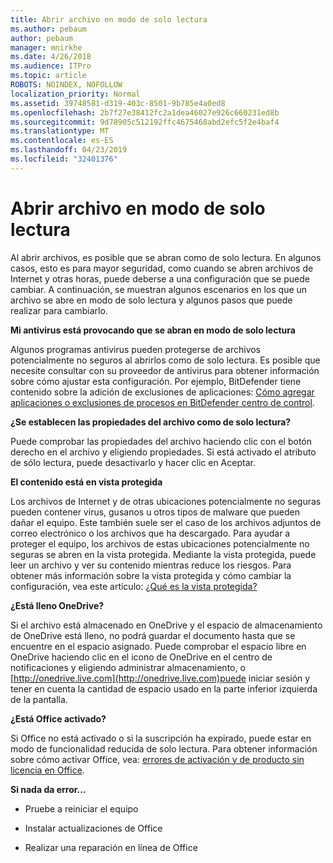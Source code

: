 ```yaml
---
title: Abrir archivo en modo de solo lectura
ms.author: pebaum
author: pebaum
manager: mnirkhe
ms.date: 4/26/2018
ms.audience: ITPro
ms.topic: article
ROBOTS: NOINDEX, NOFOLLOW
localization_priority: Normal
ms.assetid: 39748581-d319-403c-8501-9b785e4a0ed8
ms.openlocfilehash: 2b7f27e38412fc2a1dea46027e926c660231ed8b
ms.sourcegitcommit: 9d78905c512192ffc4675468abd2efc5f2e4baf4
ms.translationtype: MT
ms.contentlocale: es-ES
ms.lasthandoff: 04/23/2019
ms.locfileid: "32401376"
---
```

# <a name="file-open-read-only"></a>Abrir archivo en modo de solo lectura

Al abrir archivos, es posible que se abran como de solo lectura. En algunos casos, esto es para mayor seguridad, como cuando se abren archivos de Internet y otras horas, puede deberse a una configuración que se puede cambiar. A continuación, se muestran algunos escenarios en los que un archivo se abre en modo de solo lectura y algunos pasos que puede realizar para cambiarlo.
  
 **Mi antivirus está provocando que se abran en modo de solo lectura**
  
Algunos programas antivirus pueden protegerse de archivos potencialmente no seguros al abrirlos como de solo lectura. Es posible que necesite consultar con su proveedor de antivirus para obtener información sobre cómo ajustar esta configuración. Por ejemplo, BitDefender tiene contenido sobre la adición de exclusiones de aplicaciones: [Cómo agregar aplicaciones o exclusiones de procesos en BitDefender centro de control](https://www.bitdefender.com/support/how-to-add-application-or-process-exclusions-in-bitdefender-control-center-1119.mdl).
  
 **¿Se establecen las propiedades del archivo como de solo lectura?**
  
Puede comprobar las propiedades del archivo haciendo clic con el botón derecho en el archivo y eligiendo propiedades. Si está activado el atributo de sólo lectura, puede desactivarlo y hacer clic en Aceptar.
  
 **El contenido está en vista protegida**
  
Los archivos de Internet y de otras ubicaciones potencialmente no seguras pueden contener virus, gusanos u otros tipos de malware que pueden dañar el equipo. Este también suele ser el caso de los archivos adjuntos de correo electrónico o los archivos que ha descargado. Para ayudar a proteger el equipo, los archivos de estas ubicaciones potencialmente no seguras se abren en la vista protegida. Mediante la vista protegida, puede leer un archivo y ver su contenido mientras reduce los riesgos. Para obtener más información sobre la vista protegida y cómo cambiar la configuración, vea este artículo: [¿Qué es la vista protegida?](https://support.office.com/article/d6f09ac7-e6b9-4495-8e43-2bbcdbcb6653)
  
 **¿Está lleno OneDrive?**
  
Si el archivo está almacenado en OneDrive y el espacio de almacenamiento de OneDrive está lleno, no podrá guardar el documento hasta que se encuentre en el espacio asignado. Puede comprobar el espacio libre en OneDrive haciendo clic en el icono de OneDrive en el centro de notificaciones y eligiendo administrar almacenamiento, o [http://onedrive.live.com](http://onedrive.live.com)puede iniciar sesión y tener en cuenta la cantidad de espacio usado en la parte inferior izquierda de la pantalla.
  
 **¿Está Office activado?**
  
Si Office no está activado o si la suscripción ha expirado, puede estar en modo de funcionalidad reducida de solo lectura. Para obtener información sobre cómo activar Office, vea: [errores de activación y de producto sin licencia en Office](https://support.office.com/article/0d23d3c0-c19c-4b2f-9845-5344fedc4380).
  
 **Si nada da error...**
  
- Pruebe a reiniciar el equipo
    
- Instalar actualizaciones de Office
    
- Realizar una reparación en línea de Office
    

